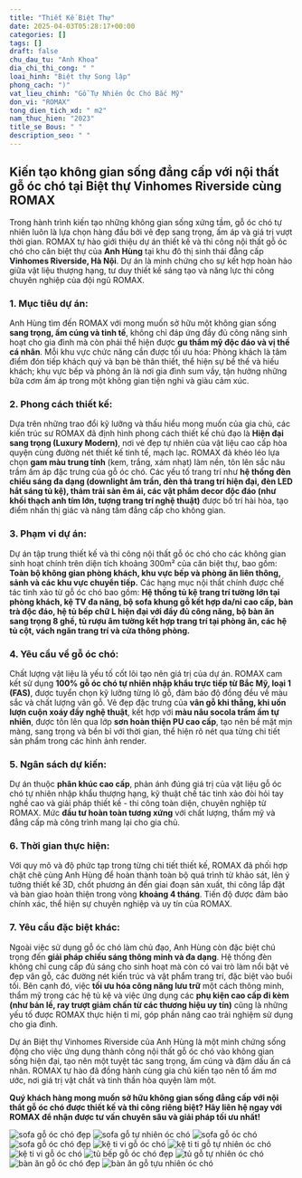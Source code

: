 ```yaml
---
title: "Thiết Kế Biệt Thự"
date: 2025-04-03T05:28:17+00:00
categories: []
tags: []
draft: false
chu_dau_tu: "Anh Khoa"
dia_chi_thi_cong: " "
loai_hinh: "Biệt thự Song lập"
phong_cach: ")"
vat_lieu_chinh: "Gỗ Tự Nhiên Óc Chó Bắc Mỹ"
don_vi: "ROMAX"
tong_dien_tich_xd: " m2"
nam_thuc_hien: "2023"
title_se Bous: " "
description_seo: " "
---
```

## Kiến tạo không gian sống đẳng cấp với nội thất gỗ óc chó tại Biệt thự Vinhomes Riverside cùng ROMAX

Trong hành trình kiến tạo những không gian sống xứng tầm, gỗ óc chó tự nhiên luôn là lựa chọn hàng đầu bởi vẻ đẹp sang trọng, ấm áp và giá trị vượt thời gian. ROMAX tự hào giới thiệu dự án thiết kế và thi công nội thất gỗ óc chó cho căn biệt thự của **Anh Hùng** tại khu đô thị sinh thái đẳng cấp **Vinhomes Riverside, Hà Nội**. Dự án là minh chứng cho sự kết hợp hoàn hảo giữa vật liệu thượng hạng, tư duy thiết kế sáng tạo và năng lực thi công chuyên nghiệp của đội ngũ ROMAX.

### 1. Mục tiêu dự án:

Anh Hùng tìm đến ROMAX với mong muốn sở hữu một không gian sống **sang trọng, ấm cúng và tinh tế**, không chỉ đáp ứng đầy đủ công năng sinh hoạt cho gia đình mà còn phải thể hiện được **gu thẩm mỹ độc đáo và vị thế cá nhân**. Mỗi khu vực chức năng cần được tối ưu hóa: Phòng khách là tâm điểm đón tiếp khách quý và bạn bè thân thiết, thể hiện sự bề thế và hiếu khách; khu vực bếp và phòng ăn là nơi gia đình sum vầy, tận hưởng những bữa cơm ấm áp trong một không gian tiện nghi và giàu cảm xúc.

### 2. Phong cách thiết kế:

Dựa trên những trao đổi kỹ lưỡng và thấu hiểu mong muốn của gia chủ, các kiến trúc sư ROMAX đã định hình phong cách thiết kế chủ đạo là **Hiện đại sang trọng (Luxury Modern)**, nơi vẻ đẹp tự nhiên của vật liệu cao cấp hòa quyện cùng đường nét thiết kế tinh tế, mạch lạc. ROMAX đã khéo léo lựa chọn **gam màu trung tính** (kem, trắng, xám nhạt) làm nền, tôn lên sắc nâu trầm ấm áp đặc trưng của gỗ óc chó. Các yếu tố trang trí như **hệ thống đèn chiếu sáng đa dạng (downlight âm trần, đèn thả trang trí hiện đại, đèn LED hắt sáng tủ kệ), thảm trải sàn êm ái, các vật phẩm decor độc đáo (như khối thạch anh tím lớn, tượng trang trí nghệ thuật)** được bố trí hài hòa, tạo điểm nhấn thị giác và nâng tầm đẳng cấp cho không gian.

### 3. Phạm vi dự án:

Dự án tập trung thiết kế và thi công nội thất gỗ óc chó cho các không gian sinh hoạt chính trên diện tích khoảng 300m² của căn biệt thự, bao gồm: **Toàn bộ không gian phòng khách, khu vực bếp và phòng ăn liên thông, sảnh và các khu vực chuyển tiếp.** Các hạng mục nội thất chính được chế tác tinh xảo từ gỗ óc chó bao gồm: **Hệ thống tủ kệ trang trí tường lớn tại phòng khách, kệ TV đa năng, bộ sofa khung gỗ kết hợp da/nỉ cao cấp, bàn trà độc đáo, hệ tủ bếp chữ L hiện đại với đầy đủ công năng, bộ bàn ăn sang trọng 8 ghế, tủ rượu âm tường kết hợp trang trí tại phòng ăn, các hệ tủ cột, vách ngăn trang trí và cửa thông phòng.**

### 4. Yêu cầu về gỗ óc chó:

Chất lượng vật liệu là yếu tố cốt lõi tạo nên giá trị của dự án. ROMAX cam kết sử dụng **100% gỗ óc chó tự nhiên nhập khẩu trực tiếp từ Bắc Mỹ, loại 1 (FAS)**, được tuyển chọn kỹ lưỡng từng lô gỗ, đảm bảo độ đồng đều về màu sắc và chất lượng vân gỗ. Vẻ đẹp đặc trưng của **vân gỗ khi thẳng, khi uốn lượn cuộn xoáy đầy nghệ thuật**, kết hợp với **màu nâu socola trầm ấm tự nhiên**, được tôn lên qua lớp **sơn hoàn thiện PU cao cấp**, tạo nên bề mặt mịn màng, sang trọng và bền bỉ với thời gian, thể hiện rõ nét qua từng chi tiết sản phẩm trong các hình ảnh render.

### 5. Ngân sách dự kiến:

Dự án thuộc **phân khúc cao cấp**, phản ánh đúng giá trị của vật liệu gỗ óc chó tự nhiên nhập khẩu thượng hạng, kỹ thuật chế tác tinh xảo đòi hỏi tay nghề cao và giải pháp thiết kế - thi công toàn diện, chuyên nghiệp từ ROMAX. Mức **đầu tư hoàn toàn tương xứng** với chất lượng, thẩm mỹ và đẳng cấp mà công trình mang lại cho gia chủ.

### 6. Thời gian thực hiện:

Với quy mô và độ phức tạp trong từng chi tiết thiết kế, ROMAX đã phối hợp chặt chẽ cùng Anh Hùng để hoàn thành toàn bộ quá trình từ khảo sát, lên ý tưởng thiết kế 3D, chốt phương án đến giai đoạn sản xuất, thi công lắp đặt và bàn giao hoàn thiện trong vòng **khoảng 4 tháng**. Tiến độ được đảm bảo chính xác, thể hiện sự chuyên nghiệp và uy tín của ROMAX.

### 7. Yêu cầu đặc biệt khác:

Ngoài việc sử dụng gỗ óc chó làm chủ đạo, Anh Hùng còn đặc biệt chú trọng đến **giải pháp chiếu sáng thông minh và đa dạng**. Hệ thống đèn không chỉ cung cấp đủ sáng cho sinh hoạt mà còn có vai trò làm nổi bật vẻ đẹp vân gỗ, các đường nét kiến trúc và vật phẩm trang trí, đặc biệt vào buổi tối. Bên cạnh đó, việc **tối ưu hóa công năng lưu trữ** một cách thông minh, thẩm mỹ trong các hệ tủ kệ và việc ứng dụng các **phụ kiện cao cấp đi kèm (như bản lề, ray trượt giảm chấn từ các thương hiệu uy tín)** cũng là những yếu tố được ROMAX thực hiện tỉ mỉ, góp phần nâng cao trải nghiệm sử dụng cho gia đình.

Dự án Biệt thự Vinhomes Riverside của Anh Hùng là một minh chứng sống động cho việc ứng dụng thành công nội thất gỗ óc chó vào không gian sống hiện đại, tạo nên một tuyệt tác sang trọng, ấm cúng và đậm dấu ấn cá nhân. ROMAX tự hào đã đồng hành cùng gia chủ kiến tạo nên tổ ấm mơ ước, nơi giá trị vật chất và tinh thần hòa quyện làm một.

**Quý khách hàng mong muốn sở hữu không gian sống đẳng cấp với nội thất gỗ óc chó được thiết kế và thi công riêng biệt? Hãy liên hệ ngay với ROMAX để nhận được tư vấn chuyên sâu và giải pháp tối ưu nhất!**

![sofa gỗ óc chó đẹp](/img/sofa/sf23/sofa-go-oc-cho-sf23-4.webp)
![sofa gỗ tự nhiên óc chó](/img/sofa/sf23/sofa-go-oc-cho-sf23-3.webp)
![sofa gỗ óc chó](/img/sofa/sf23/sofa-go-oc-cho-sf23-2.webp)
![sofa gỗ óc chó đẹp](/img/sofa/sf23/sofa-go-oc-cho-sf23-1.webp)
![kệ ti vi gỗ óc chó](/img/ke-tivi/ktv23/ke-ti-vi-go-oc-cho-ktv23-3.webp)
![kệ ti ti gỗ tự nhiên óc chó](/img/ke-tivi/ktv23/ke-ti-vi-go-oc-cho-ktv23-2.webp)
![kệ ti vi gỗ óc chó](/img/ke-tivi/ktv23/ke-ti-vi-go-oc-cho-ktv23-1.webp)
![tủ bếp gỗ óc chó đẹp](/img/tu-bep/tb23/tu-bep-go-oc-cho-tb23-2.webp)
![tủ gỗ tự nhiên óc chó](/img/tu-bep/tb23/tu-bep-go-oc-cho-tb23-1.webp)
![bàn ăn gỗ óc chó đẹp](/img/ban-an/ba23/ban-an-go-oc-cho-ba23-2.webp)
![bàn ăn gỗ tựu nhiên óc chó](/img/ban-an/ba23/ban-an-go-oc-cho-ba23-1.webp)